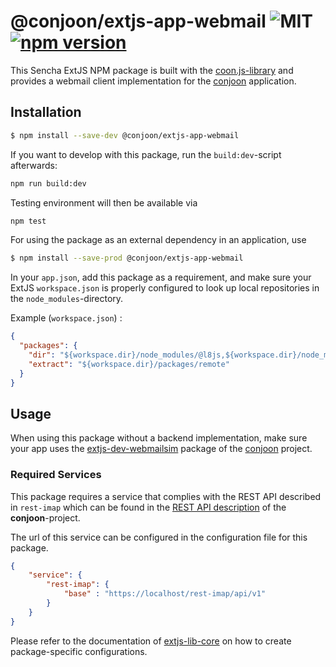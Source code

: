 # @conjoon/extjs-app-webmail ![MIT](https://img.shields.io/npm/l/@conjoon/extjs-app-webmail) [![npm version](https://badge.fury.io/js/@conjoon%2Fextjs-app-webmail.svg)](https://badge.fury.io/js/@conjoon%2Fextjs-app-webmail)


This Sencha ExtJS NPM package is built with the [coon.js-library](https://github.com/coon.js) and provides a webmail client
implementation for the [conjoon](https://github.com/conjoon/conjoon) application.

## Installation
```bash
$ npm install --save-dev @conjoon/extjs-app-webmail
```
If you want to develop with this package, run the `build:dev`-script afterwards:
```bash
npm run build:dev
```
Testing environment will then be available via

```bash
npm test
```

For using the package as an external dependency in an application, use
```bash
$ npm install --save-prod @conjoon/extjs-app-webmail
```
In your `app.json`, add this package as a requirement, and make sure your ExtJS `workspace.json`
is properly configured to look up local repositories in the `node_modules`-directory.

Example (`workspace.json`) :
```json 
{
  "packages": {
    "dir": "${workspace.dir}/node_modules/@l8js,${workspace.dir}/node_modules/@conjoon,${workspace.dir}/node_modules/@coon-js,${workspace.dir}/packages/local,${workspace.dir}/packages,${workspace.dir}/node_modules/@sencha/ext-${toolkit.name},${workspace.dir}/node_modules/@sencha/ext-${toolkit.name}-treegrid,${workspace.dir}/node_modules/@sencha/ext-${toolkit.name}-theme-base,${workspace.dir}/node_modules/@sencha/ext-${toolkit.name}-theme-ios,${workspace.dir}/node_modules/@sencha/ext-${toolkit.name}-theme-material,${workspace.dir}/node_modules/@sencha/ext-${toolkit.name}-theme-aria,${workspace.dir}/node_modules/@sencha/ext-${toolkit.name}-theme-neutral,${workspace.dir}/node_modules/@sencha/ext-${toolkit.name}-theme-classic,${workspace.dir}/node_modules/@sencha/ext-${toolkit.name}-theme-gray,${workspace.dir}/node_modules/@sencha/ext-${toolkit.name}-theme-crisp,${workspace.dir}/node_modules/@sencha/ext-${toolkit.name}-theme-crisp-touch,${workspace.dir}/node_modules/@sencha/ext-${toolkit.name}-theme-neptune,${workspace.dir}/node_modules/@sencha/ext-${toolkit.name}-theme-neptune-touch,${workspace.dir}/node_modules/@sencha/ext-${toolkit.name}-theme-triton,${workspace.dir}/node_modules/@sencha/ext-${toolkit.name}-theme-graphite,${workspace.dir}/node_modules/@sencha/ext-${toolkit.name}-theme-material,${workspace.dir}/node_modules/@sencha/ext-calendar,${workspace.dir}/node_modules/@sencha/ext-charts,${workspace.dir}/node_modules/@sencha/ext-d3,${workspace.dir}/node_modules/@sencha/ext-exporter,${workspace.dir}/node_modules/@sencha/ext-pivot,${workspace.dir}/node_modules/@sencha/ext-pivot-d3,${workspace.dir}/node_modules/@sencha/ext-ux,${workspace.dir}/node_modules/@sencha/ext-font-ios",
    "extract": "${workspace.dir}/packages/remote"
  }
}
```

## Usage
When using this package without a backend implementation, make sure your app uses the [extjs-dev-webmailsim](https://github.com/conjoon/extjs-dev-webmailsim) package  of the [conjoon](https://github.com/conjoon) project.

### Required Services
This package requires a service that complies with the REST API described in `rest-imap` which can be found
in the [REST API description](https://github.com/conjoon/rest-api-description) of the **conjoon**-project.

The url of this service can be configured in the configuration file for this package.

```json
{
    "service": {
        "rest-imap": {
            "base" : "https://localhost/rest-imap/api/v1"
        }
    }
} 
```
Please refer to the documentation of [extjs-lib-core](https://github.com/coon-js/extjs-lib-core) on how to
create package-specific configurations.